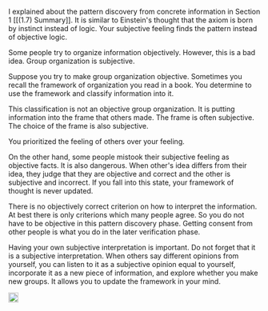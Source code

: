 
I explained about the pattern discovery from concrete information in Section 1 [[(1.7) Summary]]. It is similar to Einstein's thought that the axiom is born by instinct instead of logic. Your subjective feeling finds the pattern instead of objective logic.

Some people try to organize information objectively. However, this is a bad idea. Group organization is subjective.

Suppose you try to make group organization objective. Sometimes you recall the framework of organization you read in a book. You determine to use the framework and classify information into it.

This classification is not an objective group organization. It is putting information into the frame that others made. The frame is often subjective. The choice of the frame is also subjective.

You prioritized the feeling of others over your feeling.


On the other hand, some people mistook their subjective feeling as objective facts. It is also dangerous. When other's idea differs from their idea, they judge that they are objective and correct and the other is subjective and incorrect. If you fall into this state, your framework of thought is never updated.

There is no objectively correct criterion on how to interpret the information. At best there is only criterions which many people agree. So you do not have to be objective in this pattern discovery phase. Getting consent from other people is what you do in the later verification phase.

Having your own subjective interpretation is important. Do not forget that it is a subjective interpretation. When others say different opinions from yourself, you can listen to it as a subjective opinion equal to yourself, incorporate it as a new piece of information, and explore whether you make new groups. It allows you to update the framework in your mind.

<img src='https://scrapbox.io/api/pages/nishio/en/icon' alt='en.icon' height="19.5"/>